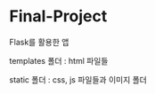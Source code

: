 # Final-Project

<p>Flask를 활용한 앱</p>
<p>templates 폴더 : html 파일들</p>
<p>static 폴더 : css, js 파일들과 이미지 폴더</p>
